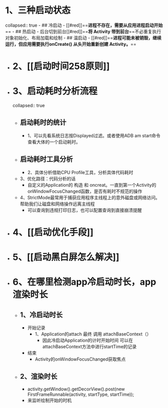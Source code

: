 # 1、三种启动状态
collapsed:: true
	- ## 冷启动
		- [[#red]]==**进程不存在，需要从应用进程启动开始**==
	- ## 热启动
		- 后台切到前台[[#red]]==**将 Activity 带到前台**==不必重复执行对象初始化、布局加载和绘制
	- ## 温启动
		- [[#red]]==**进程可能未被销毁，继续运行，但应用需要执行onCreate() 从头开始重新创建 Activity。**==
- # 2、[[启动时间258原则]]
- # 3、启动耗时分析流程
  collapsed:: true
	- ## 启动耗时的统计
		- 1、可以先看系统日志按Displayed过滤。或者使用ADB am start命令查看大体的一个启动耗时。
	- ## 启动耗时工具分析
		- 2、具体分析借助CPU Profile工具，分析具体代码耗时
	- 3、优化路径：代码分析的话
		- 自定义的Application的 构造 和 oncreat。一直到第一个Activity的onWindowFocusChanged函数，是否有耗时不规范的操作
	- 4、StrictMode最常用于捕获应用程序主线程上的意外磁盘或网络访问。帮助我们让磁盘和网络操作远离主线程
		- 可以查询到违规打印日志，也可以配置查询到直接崩溃提醒
- # 4、[[启动优化手段]]
- # 5、[[启动黑白屏怎么解决]]
- # 6、在哪里检测app冷启动时长，app渲染时长
	- ## 1、冷启动时长
		- 开始记录
			- 1、Application的attach 最终 调用 attachBaseContext（）
				- 因此冷启动Application的计时开始时间 可以在attachBaseContext方法中进行startTime的记录
		- 结束
			- Activity的onWindowFocusChanged获取焦点
	- ## 2、渲染时长
		- activity.getWindow().getDecorView().post(new FirstFrameRunnable(activity, startType, startTime));
		- 来监听绘制开始的时机